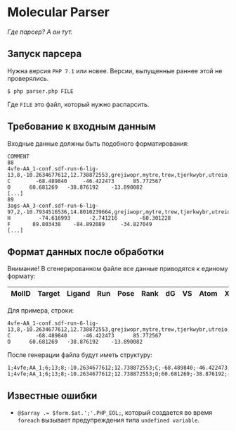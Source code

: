 # Molecular Parser
_Где парсер? А он тут._

## Запуск парсера
Нужна версия `PHP 7.1` или новее. Версии, выпущенные раннее этой не проверялись.
```
$ php parser.php FILE
```
Где `FILE` это файл, который нужно распарсить.

## Требование к входным данным
Входные данные должны быть подобного форматирования:
```
COMMENT
88
4vfe-AA_1-conf.sdf-run-6-lig-13,8,-10.2634677612,12.738872553,grejiwopr,mytre,trew,tjerkwybr,utreio,ytre
C        -68.489840     -46.422473      85.772567
O      60.681269   -38.876192    -13.890082
[...]
89
3ags-AA_3-conf.sdf-run-6-lig-97,2,-10.7934516536,14.8010239664,grejiwopr,mytre,trew,tjerkwybr,utreio,ytre
H         -74.616993      -2.741216       -60.301228
F       89.803438    -84.892089     -34.827049
[...]
```

## Формат данных после обработки
Внимание! В сгенерированном файле все данные приводятся к единому формату:

| MolID | Target | Ligand | Run | Pose | Rank | dG | VS | Atom | X | Y | Z |
|-------|--------|--------|-----|------|------|----|----|------|---|---|---|

Для примера, строки:
```
4vfe-AA_1-conf.sdf-run-6-lig-13,8,-10.2634677612,12.738872553,grejiwopr,mytre,trew,tjerkwybr,utreio,ytre
C        -68.489840     -46.422473      85.772567
O      60.681269   -38.876192    -13.890082
```
После генерации файла будут иметь структуру:
```
1;4vfe;AA_1;6;13;8;-10.2634677612;12.738872553;C;-68.489840;-46.422473;85.772567;
1;4vfe;AA_1;6;13;8;-10.2634677612;12.738872553;O;60.681269;-38.876192;-13.890082;
```

## Известные ошибки
* `@$array .= $form.$at.';'.PHP_EOL;`, который создается во время `foreach` вызывает предупреждения типа `undefined variable`.